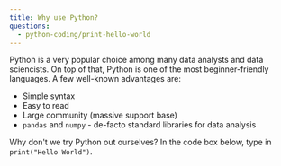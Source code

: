 ```yaml
---
title: Why use Python?
questions:
  - python-coding/print-hello-world
---
```


Python is a very popular choice among many data analysts and data sciencists. On top of that, Python is one of the most beginner-friendly languages. A few well-known advantages are:

- Simple syntax
- Easy to read
- Large community (massive support base)
- `pandas` and `numpy` - de-facto standard libraries for data analysis

Why don't we try Python out ourselves? In the code box below, type in `print("Hello World")`.
